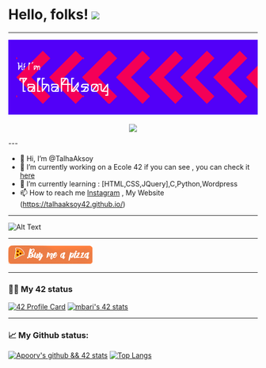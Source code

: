 # Hello, folks! <img src="https://github.com/barimehdi77/barimehdi77/blob/main/wave.gif" width="30px">
---

![Header.png](https://github.com/TalhaAksoy/TalhaAksoy/blob/main/header(1).jpg)
<p align="center"><img align="center" src="https://komarev.com/ghpvc/?username=TalhaAksoy&&color=blue&style=flat-square"></p>
---

- 👋 Hi, I’m @TalhaAksoy
- 🔭 I’m currently working on a Ecole 42 if you can see , you can check it [here](https://github.com/TalhaAksoy)
- 🌱 I’m currently learning : [HTML,CSS,JQuery],C,Python,Wordpress
- 📫 How to reach me [Instagram](https://www.instagram.com/tlhksy3/) , My Website (https://talhaaksoy42.github.io/)

---

![Alt Text](https://github.com/TalhaAksoy/TalhaAksoy/blob/main/giphy.gif)

---

[!["Buy Me A Pizza"](https://github.com/Fatihcloud/Fatihcloud/blob/main/orange_img(1).png)](https://www.buymeacoffee.com/TalhaAksoy)

---

### 👨‍💻 My 42 status
[![42 Profile Card](https://1337-readme.vercel.app/api/profile?dark=true&login=saksoy)](https://profile.intra.42.fr/users/saksoy)
[![mbari's 42 stats](https://badge42.herokuapp.com/api/stats/saksoy?cursus=C%20reloaded)](https://profile.intra.42.fr/users/saksoy)

---

### 📈 My Github status:
[![Apoorv's github && 42 stats](https://github-readme-stats.vercel.app/api?username=TalhaAksoy&show_icons=true&theme=radical)](https://github.com/TalhaAksoy)
[![Top Langs](https://github-readme-stats.vercel.app/api/top-langs/?username=TalhaAksoy&layout=compact&theme=radical)](https://github.com/TalhaAksoy)

<!---
TalhaAksoy/TalhaAksoy is a ✨ special ✨ repository because its `README.md` (this file) appears on your GitHub profile.
You can click the Preview link to take a look at your changes.
--->
